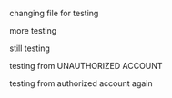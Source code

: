 changing file for testing

more testing

still testing

testing from UNAUTHORIZED ACCOUNT

testing from authorized account again
